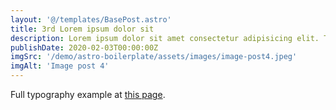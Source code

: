 ```yaml
---
layout: '@/templates/BasePost.astro'
title: 3rd Lorem ipsum dolor sit
description: Lorem ipsum dolor sit amet consectetur adipisicing elit. Tenetur vero esse non molestias eos excepturi.
publishDate: 2020-02-03T00:00:00Z
imgSrc: '/demo/astro-boilerplate/assets/images/image-post4.jpeg'
imgAlt: 'Image post 4'
---
```


Full typography example at [this page](/demo/astro-boilerplate/posts/sixth-post).
